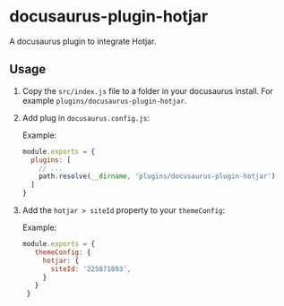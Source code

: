 # docusaurus-plugin-hotjar

A docusaurus plugin to integrate Hotjar.

## Usage

1. Copy the `src/index.js` file to a folder in your docusaurus install. For example `plugins/docusaurus-plugin-hotjar`.
1. Add plug in `docusaurus.config.js`:

   Example:

   ```js
   module.exports = {
     plugins: [
       // ...
       path.resolve(__dirname, 'plugins/docusaurus-plugin-hotjar')
     ]
   }
   ```

1. Add the `hotjar > siteId` property to your `themeConfig`:

   Example:

   ```js
   module.exports = {
      themeConfig: {
        hotjar: {
          siteId: '225871893',
        }
      }
    }
    ```
